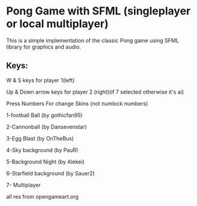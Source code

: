 
# Pong Game with SFML (singleplayer or local multiplayer)

This is a simple implementation of the classic Pong game using SFML library for graphics and audio.

## Keys:

W & S keys for player 1(left)

Up & Down arrow keys for player 2 (right)(if 7 selected otherwise it's ai)

Press Numbers For change Skins (not numlock numbers)
    
1-football Ball (by gothicfan95)

2-Cannonball (by Dansevenstar)

3-Egg Blast (by OnTheBus)

4-Sky background (by PauR)

5-Background Night (by Alekei)

6-Starfield background (by Sauer2)

7- Multiplayer

all res from opengameart.org
